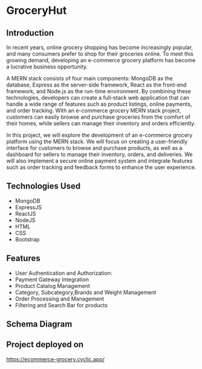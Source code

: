 # GroceryHut

## Introduction
In recent years, online grocery shopping has become increasingly popular,
and many consumers prefer to shop for their groceries online. To meet this
growing demand, developing an e-commerce grocery platform has become a
lucrative business opportunity.

A MERN stack consists of four main components: MongoDB as the database,
Express as the server-side framework, React as the front-end framework, and
Node.js as the run-time environment. By combining these technologies,
developers can create a full-stack web application that can handle a wide
range of features such as product listings, online payments, and order
tracking. With an e-commerce grocery MERN stack project, customers can
easily browse and purchase groceries from the comfort of their homes, while
sellers can manage their inventory and orders efficiently.

 In this project, we will explore the development of an e-commerce grocery
platform using the MERN stack. We will focus on creating a user-friendly
interface for customers to browse and purchase products, as well as a
dashboard for sellers to manage their inventory, orders, and deliveries. We
will also implement a secure online payment system and integrate features
such as order tracking and feedback forms to enhance the user experience. 


## Technologies Used

- MongoDB
- ExpressJS
- ReactJS
- NodeJS
- HTML
- CSS
- Bootstrap 

## Features

- User Authentication and Authorization:
- Payment Gateway Integration
- Product Catalog Management
- Category, Subcategory,Brands and Weight Management
- Order Processing and Management
- Filtering and Search Bar for products

## Schema Diagram

## Project deployed on
<https://ecommerce-grocery.cyclic.app/>
